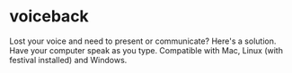 # voiceback
Lost your voice and need to present or communicate? Here's a solution. Have your computer speak as you type. Compatible with Mac, Linux (with festival installed) and Windows.
